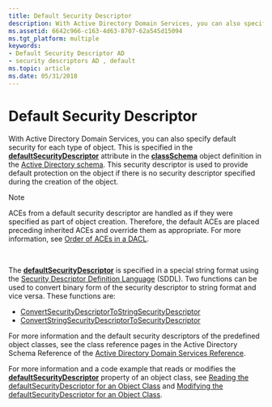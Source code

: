 ```yaml
---
title: Default Security Descriptor
description: With Active Directory Domain Services, you can also specify default security for each type of object.
ms.assetid: 6642c966-c163-4d63-8707-62a545d15094
ms.tgt_platform: multiple
keywords:
- Default Security Descriptor AD
- security descriptors AD , default
ms.topic: article
ms.date: 05/31/2018
---
```


# Default Security Descriptor

With Active Directory Domain Services, you can also specify default security for each type of object. This is specified in the [**defaultSecurityDescriptor**](/windows/desktop/ADSchema/a-defaultsecuritydescriptor) attribute in the [**classSchema**](/windows/desktop/ADSchema/c-classschema) object definition in the [Active Directory schema](active-directory-schema.md). This security descriptor is used to provide default protection on the object if there is no security descriptor specified during the creation of the object.

> [!Note]  
> ACEs from a default security descriptor are handled as if they were specified as part of object creation. Therefore, the default ACEs are placed preceding inherited ACEs and override them as appropriate. For more information, see [Order of ACEs in a DACL](/windows/desktop/SecAuthZ/order-of-aces-in-a-dacl).

 

The [**defaultSecurityDescriptor**](/windows/desktop/ADSchema/a-defaultsecuritydescriptor) is specified in a special string format using the [Security Descriptor Definition Language](/windows/desktop/SecAuthZ/security-descriptor-definition-language) (SDDL). Two functions can be used to convert binary form of the security descriptor to string format and vice versa. These functions are:

-   [ConvertSecurityDescriptorToStringSecurityDescriptor](/windows/desktop/api/sddl/nf-sddl-convertsecuritydescriptortostringsecuritydescriptora)
-   [ConvertStringSecurityDescriptorToSecurityDescriptor](/windows/desktop/api/sddl/nf-sddl-convertstringsecuritydescriptortosecuritydescriptora)

For more information and the default security descriptors of the predefined object classes, see the class reference pages in the Active Directory Schema Reference of the [Active Directory Domain Services Reference](active-directory-domain-services-reference.md).

For more information and a code example that reads or modifies the [**defaultSecurityDescriptor**](/windows/desktop/ADSchema/a-defaultsecuritydescriptor) property of an object class, see [Reading the defaultSecurityDescriptor for an Object Class](reading-the-defaultsecuritydescriptor-for-an-object-class.md) and [Modifying the defaultSecurityDescriptor for an Object Class](modifying-the-defaultsecuritydescriptor-for-an-object-class.md).

 

 